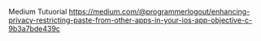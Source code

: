 Medium Tutuorial
https://medium.com/@programmerlogout/enhancing-privacy-restricting-paste-from-other-apps-in-your-ios-app-objective-c-9b3a7bde439c

